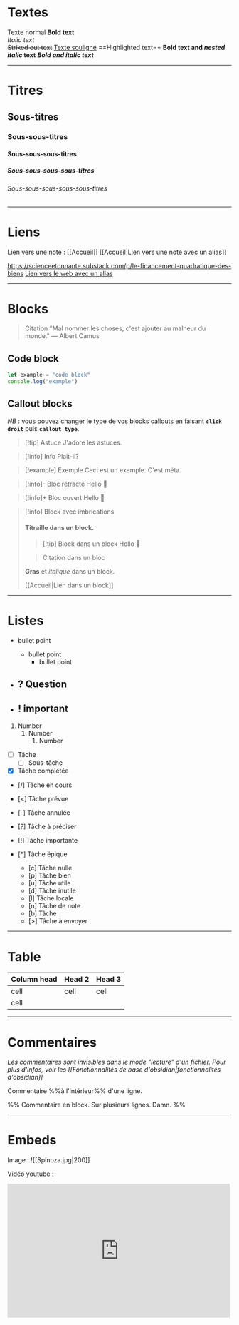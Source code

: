 # Textes
Texte normal
**Bold text**	
*Italic text*	
~~Striked out text~~
<u>Texte souligné</u>
==Highlighted text==
**Bold text and _nested italic_ text**
***Bold and italic text***

---

# Titres
## Sous-titres
### Sous-sous-titres
#### Sous-sous-sous-titres
##### Sous-sous-sous-sous-titres
###### Sous-sous-sous-sous-sous-titres

---

# Liens
Lien vers une note : [[Accueil]]
[[Accueil|Lien vers une note avec un alias]]

https://scienceetonnante.substack.com/p/le-financement-quadratique-des-biens
 [Lien vers le web avec un alias](https://www.youtube.com/watch?v=dQw4w9WgXcQ)

---

# Blocks

> Citation
> "Mal nommer les choses, c'est ajouter au malheur du monde."
> — Albert Camus

## Code block
```javascript
let example = "code block"
console.log("example")
```

## Callout blocks
*NB* : vous pouvez changer le type de vos blocks callouts en faisant **`click droit`** puis **`callout type`**.

> [!tip] Astuce
> J'adore les astuces.

> [!info] Info
> Plait-il?

> [!example] Exemple
> Ceci est un exemple. C'est méta.

> [!info]- Bloc rétracté
> Hello 👋

> [!info]+ Bloc ouvert
> Hello 👋

> [!info] Block avec imbrications
> #### Titraille dans un block.
> 
> > [!tip] Block dans un block
> > Hello 👋 
> 
> > Citation dans un bloc
> 
> **Gras** et *italique* dans un block.
> 
> [[Accueil|Lien dans un block]]

---
# Listes
- bullet point
	- bullet point
		- bullet point

- ? Question
	- 

- ! important
	- 

1. Number
	1. Number
		1. Number

- [ ] Tâche
	- [ ] Sous-tâche
- [x] Tâche complétée
- [/] Tâche en cours
- [<] Tâche prévue
- [-] Tâche annulée
- [?] Tâche à préciser
- [!] Tâche importante
- [*] Tâche épique

	- [c] Tâche nulle
	- [p] Tâche bien
	- [u] Tâche utile
	- [d] Tâche inutile
	- [l] Tâche locale
	- [n] Tâche de note
	- [b] Tâche 
	- [>] Tâche à envoyer

---
# Table
| Column head | Head 2 | Head 3 |
| ---- | ---- | ---- |
| cell  | cell | cell |
| cell |  |  |

---
# Commentaires
*Les commentaires sont invisibles dans le mode "lecture" d'un fichier. Pour plus d'infos, voir les [[Fonctionnalités de base d'obsidian|fonctionnalités d'obsidian]]*

Commentaire %%à l'intérieur%% d'une ligne.

%%
Commentaire en block.
Sur plusieurs lignes.
Damn.
%%

---
# Embeds
Image :
![[Spinoza.jpg|200]]

Vidéo youtube :
<iframe width="500" height="300" src="https://www.youtube.com/embed/Q2WBHyqRsxA" title="What is PKM? What is Personal Knowledge Management?" frameborder="0" allow="accelerometer; autoplay; clipboard-write; encrypted-media; gyroscope; picture-in-picture; web-share" allowfullscreen></iframe>

